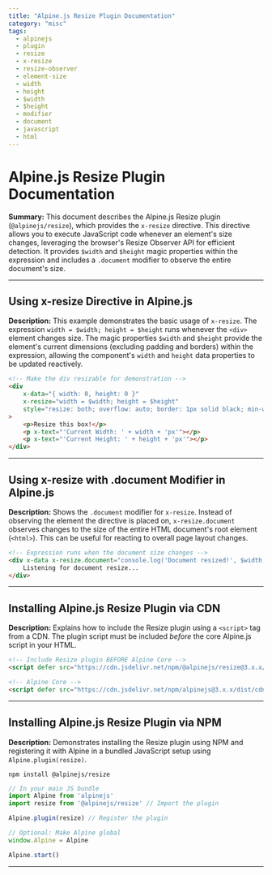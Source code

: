 ```yaml
---
title: "Alpine.js Resize Plugin Documentation"
category: "misc"
tags:
  - alpinejs
  - plugin
  - resize
  - x-resize
  - resize-observer
  - element-size
  - width
  - height
  - $width
  - $height
  - modifier
  - document
  - javascript
  - html
---
```


# Alpine.js Resize Plugin Documentation

**Summary:** This document describes the Alpine.js Resize plugin (`@alpinejs/resize`), which provides the `x-resize` directive. This directive allows you to execute JavaScript code whenever an element's size changes, leveraging the browser's Resize Observer API for efficient detection. It provides `$width` and `$height` magic properties within the expression and includes a `.document` modifier to observe the entire document's size.

---

## Using x-resize Directive in Alpine.js

**Description:** This example demonstrates the basic usage of `x-resize`. The expression `width = $width; height = $height` runs whenever the `<div>` element changes size. The magic properties `$width` and `$height` provide the element's current dimensions (excluding padding and borders) within the expression, allowing the component's `width` and `height` data properties to be updated reactively.

```html
<!-- Make the div resizable for demonstration -->
<div
    x-data="{ width: 0, height: 0 }"
    x-resize="width = $width; height = $height"
    style="resize: both; overflow: auto; border: 1px solid black; min-width: 100px; min-height: 50px;"
>
    <p>Resize this box!</p>
    <p x-text="'Current Width: ' + width + 'px'"></p>
    <p x-text="'Current Height: ' + height + 'px'"></p>
</div>
```

---

## Using x-resize with .document Modifier in Alpine.js

**Description:** Shows the `.document` modifier for `x-resize`. Instead of observing the element the directive is placed on, `x-resize.document` observes changes to the size of the entire HTML document's root element (`<html>`). This can be useful for reacting to overall page layout changes.

```html
<!-- Expression runs when the document size changes -->
<div x-data x-resize.document="console.log('Document resized!', $width, $height)">
    Listening for document resize...
</div>
```

---

## Installing Alpine.js Resize Plugin via CDN

**Description:** Explains how to include the Resize plugin using a `<script>` tag from a CDN. The plugin script must be included *before* the core Alpine.js script in your HTML.

```html
<!-- Include Resize plugin BEFORE Alpine Core -->
<script defer src="https://cdn.jsdelivr.net/npm/@alpinejs/resize@3.x.x/dist/cdn.min.js"></script>

<!-- Alpine Core -->
<script defer src="https://cdn.jsdelivr.net/npm/alpinejs@3.x.x/dist/cdn.min.js"></script>
```

---

## Installing Alpine.js Resize Plugin via NPM

**Description:** Demonstrates installing the Resize plugin using NPM and registering it with Alpine in a bundled JavaScript setup using `Alpine.plugin(resize)`.

```shell
npm install @alpinejs/resize
```

```javascript
// In your main JS bundle
import Alpine from 'alpinejs'
import resize from '@alpinejs/resize' // Import the plugin

Alpine.plugin(resize) // Register the plugin

// Optional: Make Alpine global
window.Alpine = Alpine

Alpine.start()
```

---